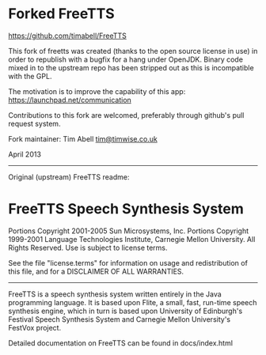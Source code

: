 Forked FreeTTS
==============

https://github.com/timabell/FreeTTS

This fork of freetts was created (thanks to the open source license in use) in order to republish with a bugfix for a hang under OpenJDK. Binary code mixed in to the upstream repo has been stripped out as this is incompatible with the GPL.

The motivation is to improve the capability of this app: https://launchpad.net/communication

Contributions to this fork are welcomed, preferably through github's pull request system.

Fork maintainer: Tim Abell <tim@timwise.co.uk>

April 2013

----

Original (upstream) FreeTTS readme:

FreeTTS Speech Synthesis System
===============================

Portions Copyright 2001-2005 Sun Microsystems, Inc.
Portions Copyright 1999-2001 Language Technologies Institute, 
Carnegie Mellon University.
All Rights Reserved.  Use is subject to license terms.
 
See the file "license.terms" for information on usage and
redistribution of this file, and for a DISCLAIMER OF ALL 
WARRANTIES.

-----

FreeTTS is a speech synthesis system written entirely in the Java
programming language. It is based upon Flite, a small, fast, run-time speech
synthesis engine, which in turn is based upon University of Edinburgh's
Festival Speech Synthesis System and Carnegie Mellon University's
FestVox project.

Detailed documentation on FreeTTS can be found in docs/index.html
